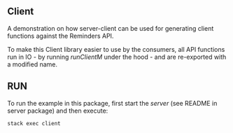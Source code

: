 ## Client

A demonstration on how server-client can be used for generating client
functions against the Reminders API.

To make this Client library easier to use by the consumers, all API functions
run in IO - by running *runClientM* under the hood - and are re-exported with
a modified name.

## RUN

To run the example in this package, first start the *server* (see README in server package)
and then execute:

```
stack exec client
```
